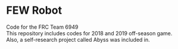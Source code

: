# FEW Robot
Code for the FRC Team 6949  
This repository includes codes for 2018 and 2019 off-season game.  
Also, a self-research project called Abyss was included in.
